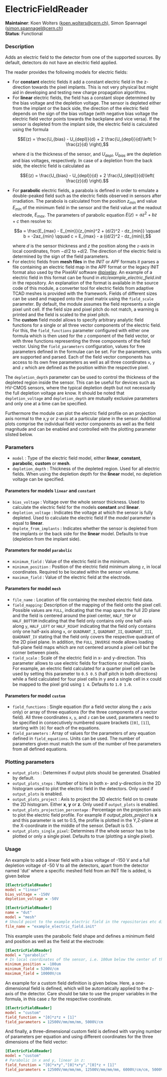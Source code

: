 # ElectricFieldReader
**Maintainer**: Koen Wolters (<koen.wolters@cern.ch>), Simon Spannagel (<simon.spannagel@cern.ch>)  
**Status**: Functional

### Description
Adds an electric field to the detector from one of the supported sources. By default, detectors do not have an electric field applied.

The reader provides the following models for electric fields:

* For **constant** electric fields it add a constant electric field in the z-direction towards the pixel implants. This is not very physical but might aid in developing and testing new charge propagation algorithms.
* For **linear** electric fields, the field has a constant slope determined by the bias voltage and the depletion voltage. The sensor is depleted either from the implant or the back side, the direction of the electric field depends on the sign of the bias voltage (with negative bias voltage the electric field vector points towards the backplane and vice versa). If the sensor is depleted from the implant side, the electric field is calculated using the formula
    ```math
    E(z) = \frac{U_{bias} - U_{depl}}{d} + 2 \frac{U_{depl}}{d}\left( 1- \frac{z}{d} \right),
    ```
    where d is the thickness of the sensor, and $`U_{depl}`$, $`U_{bias}`$ are the depletion and bias voltages, respectively. In case of a depletion from the back side, the electric field is calculated as
    ```math
    E(z) = \frac{U_{bias} - U_{depl}}{d} + 2 \frac{U_{depl}}{d}\left( \frac{z}{d} \right).
    ```
* For **parabolic** electric fields, a parabola is defined in order to emulate a double-peaked field such as the electric fields observed in sensors after irradiation. The parabola is calculated from the position $`z_{min}`$ and value $`E_{min}`$ of the minimum field in the sensor and the field value at the readout electrode, $`E_{max}`$. The parameters of parabolic equation $`E(z) = az^2 + bz + c`$ then resolve to:
    ```math
    a = \frac{E_{max} - E_{min}}{z_{min}^2 + (d/2)^2 - dz_{min}} \qquad
    b = -2az_{min} \qquad
    c = E_{max} - a ((d/2)^2 - dz_{min}),
    ```
    where $`d`$ is the sensor thickness and $`z`$ the position along the `z`-axis in local coordinates, from $`-d/2`$ to $`+d/2`$. The direction of the electric field is determined by the sign of the field parameters.
* For electric fields from **mesh files** in the *INIT* or *APF* formats it parses a file containing an electric field map in the APF format or the legacy INIT format also used by the PixelAV software [@pixelav]. An example of a electric field in this format can be found in *etc/example_electric_field.init* in the repository. An explanation of the format is available in the source code of this module, a converter tool for electric fields from adaptive TCAD meshes is provided with the framework. Fields of different sizes can be used and mapped onto the pixel matrix using the `field_scale` parameter. By default, the module assumes the field represents a single pixel unit cell. If the field size and pixel pitch do not match, a warning is printed and the field is scaled to the pixel pitch.
* The **custom** field model allows to specify arbitrary analytic field functions for a single or all three vector components of the electric field. For this, the `field_functions` parameter configured with either one formula which is then used for the `z` component of the field vector, or with three functions representing the three components of the field vector. Using the `field_parameters` configuration, values for free parameters defined in the formulae can be set. For the parameters, units are supported and parsed. Each of the field vector components has access to its own free parameters as well as all three coordinates `x`, `y` and `z` which are defined as the position within the respective pixel.


The `depletion_depth` parameter can be used to control the thickness of the depleted region inside the sensor.
This can be useful for devices such as HV-CMOS sensors, where the typical depletion depth but not necessarily the full depletion voltage are know.
It should be noted that `depletion_voltage` and `depletion_depth` are mutually exclusive parameters and only one at a time can be specified.

Furthermore the module can plot the electric field profile on an projection axis normal to the x,y or z-axis at a particular plane in the sensor.
Additional plots comprise the individual field vector components as well as the field magnitude and can be enabled and controlled with the plotting parameter slisted below.

### Parameters
* `model` : Type of the electric field model, either **linear**, **constant**, **parabolic**, **custom** or **mesh**.
* `depletion_depth` : Thickness of the depleted region. Used for all electric fields. When using the depletion depth for the **linear** model, no depletion voltage can be specified.

#### Parameters for models `linear` and `constant`
* `bias_voltage` : Voltage over the whole sensor thickness. Used to calculate the electric field for the models **constant** and **linear**.
* `depletion_voltage` : Indicates the voltage at which the sensor is fully depleted. Used to calculate the electric field if the *model* parameter is equal to **linear**.
* `deplete_from_implants` : Indicates whether the sensor is depleted from the implants or the back side for the **linear** model. Defaults to true (depletion from the implant side).

#### Parameters for model `parabolic`
* `minimum_field` : Value of the electric field in the minimum.
* `minimum_position` : Position of the electric field minimum along `z`, in local coordinates. Required to be located within the sensor volume.
* `maximum_field` : Value of the electric field at the electrode.

#### Parameters for model `mesh`
* `file_name` : Location of file containing the meshed electric field data.
* `field_mapping`: Description of the mapping of the field onto the pixel cell. Possible values are `FULL`, indicating that the map spans the full 2D plane and the field is centered around the pixel center, `HALF_TOP` or `HALF_BOTTOM` indicating that the field only contains only one half-axis along `y`, `HALF_LEFT` or `HALF_RIGHT` indicating that the field only contains only one half-axis along `x`, or `QUADRANT_I`, `QUADRANT_II`, `QUADRANT_III`, `QUADRANT_IV` stating that the field only covers the respective quadrant of the 2D pixel plane. In addition, the `FULL_INVERSE` mode allows loading full-plane field maps which are not centered around a pixel cell but the corner between pixels.
* `field_scale` : Scale of the electric field in x- and y-direction. This parameter allows to use electric fields for fractions or multiple pixels. For example, an electric field calculated for a quarter pixel cell can be used by setting this parameter to `0.5 0.5` (half pitch in both directions) while a field calculated for four pixel cells in y and a single cell in x could be mapped to the pixel grid using `1 4`. Defaults to `1.0 1.0`.

#### Parameters for model `custom`
* `field_functions` : Single equation (for a field vector along the `z` axis only) or array of three equations (for the three components of a vector field). All three coordinates `x`, `y`, and `z` can be used, parameters need to be specified in consecutively numbered square brackets (`[0]`, `[1]`), starting with `[0]` for each of the equations.
* `field_parameters` : Array of values for the parameters of any equation defined in `field_equations`. Units can be used. The number of parameters given must match the sum of the number of free parameters from all defined equations.

### Plotting parameters
* `output_plots` : Determines if output plots should be generated. Disabled by default.
* `output_plots_steps` : Number of bins in both x- and y-direction in the 2D histogram used to plot the electric field in the detectors. Only used if `output_plots` is enabled.
* `output_plots_project` : Axis to project the 3D electric field on to create the 2D histogram. Either **x**, **y** or **z**. Only used if `output_plots` is enabled.
* `output_plots_projection_percentage` : Percentage on the projection axis to plot the electric field profile. For example if *output_plots_project* is **x** and this parameter is set to 0.5, the profile is plotted in the Y,Z-plane at the X-coordinate in the middle of the sensor. Default is 0.5.
* `output_plots_single_pixel`: Determines if the whole sensor has to be plotted or only a single pixel. Defaults to true (plotting a single pixel).

### Usage
An example to add a linear field with a bias voltage of -150 V and a full depletion voltage of -50 V to all the detectors, apart from the detector named 'dut' where a specific meshed field from an INIT file is added, is given below

```ini
[ElectricFieldReader]
model = "linear"
bias_voltage = -150V
depletion_voltage = -50V

[ElectricFieldReader]
name = "dut"
model = "mesh"
# Should point to the example electric field in the repositories etc directory
file_name = "example_electric_field.init"
```

This example uses the parabolic field shape and defines a minimum field and position as well as the field at the electrode:

```ini
[ElectricFieldReader]
model = "parabolic"
# In local coordinates of the sensor, i.e. 100um below the center of the sensor along z:
minimum_position = -100um
minimum_field = 5200V/cm
maximum_field = 10000V/cm
```

An example for a custom field definition is given below. Here, a one-dimensional field is defined, which will be automatically applied to the z-axis of the detector.
Care should be take to use the proper variables in the formula, in this case `z` for the respective coordinate.

```ini
[ElectricFieldReader]
model = "custom"
field_function = "[0]*z*z + [1]"
field_parameters = 12500V/mm/mm/mm, 5000V/cm
```

And finally, a three-dimensional custom field is defined with varying number of parameters per equation and using different coordinates for the three dimensions of the field vector:

```ini
[ElectricFieldReader]
model = "custom"
# Parabolic in x and y, linear in z:
field_function = "[0]*x*y","[0]*x*y","[0]*z + [1]"
field_parameters = 12500V/mm/mm/mm, 12500V/mm/mm/mm, 6000V/cm/cm, 5000V/cm
```

[@pixelav]: https://cds.cern.ch/record/687440
